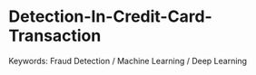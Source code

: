 # Detection-In-Credit-Card-Transaction
Keywords: Fraud Detection / Machine Learning / Deep Learning 
